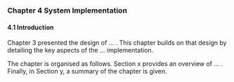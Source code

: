 ### Chapter 4 System Implementation

#### 4.1 Introduction

Chapter 3 presented the design of ... . This chapter builds on that design by detailing the key aspects of the ... implementation.

The chapter is organised as follows. Section x provides an overview of ... . Finally, in Section y, a summary of the chapter is given.
